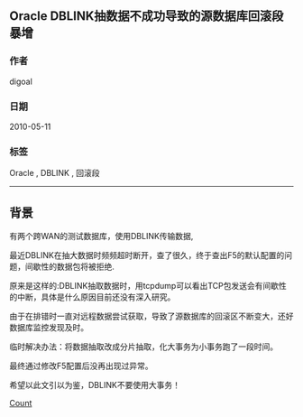 ## Oracle DBLINK抽数据不成功导致的源数据库回滚段暴增  
                                 
### 作者                                 
digoal                                
                                  
### 日期                                
2010-05-11                                                                                                                       
                                 
### 标签                                               
Oracle , DBLINK , 回滚段                        
                                    
----                                   
                                    
## 背景                               
有两个跨WAN的测试数据库，使用DBLINK传输数据,  
  
最近DBLINK在抽大数据时频频超时断开，查了很久，终于查出F5的默认配置的问题，间歇性的数据包将被拒绝.  
  
原来是这样的:DBLINK抽取数据时，用tcpdump可以看出TCP包发送会有间歇性的中断，具体是什么原因目前还没有深入研究。  
  
由于在排错时一直对远程数据尝试获取，导致了源数据库的回滚区不断变大，还好数据库监控发现及时。  
  
临时解决办法：将数据抽取改成分片抽取，化大事务为小事务跑了一段时间。  
  
最终通过修改F5配置后没再出现过异常。  
  
希望以此文引以为鉴，DBLINK不要使用大事务！  
      
[Count](http://info.flagcounter.com/h9V1)                                  
                                  
